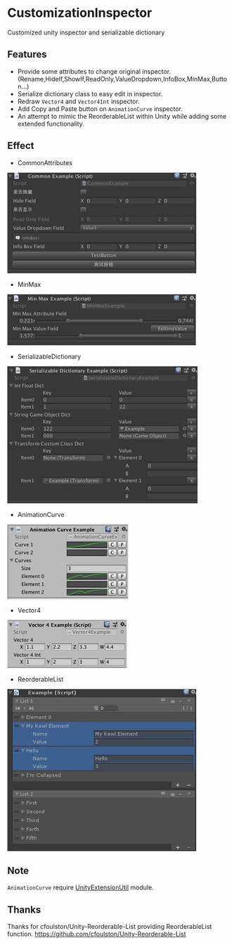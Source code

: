 # CustomizationInspector
Customized unity inspector and serializable dictionary

## Features
* Provide some attributes to change original inspector.(Rename,HideIf,ShowIf,ReadOnly,ValueDropdown,InfoBox,MinMax,Button...)
* Serialize dictionary class to easy edit in inspector.
* Redraw `Vector4` and `Vector4Int` inspector.
* Add Copy and Paste button on `AnimationCurve` inspector.
* An attempt to mimic the ReorderableList within Unity while adding some extended functionality.

## Effect
* CommonAttributes

![image](https://github.com/Mr-sB/CustomizationInspector/blob/master/Screenshots/CommonExample.png)
* MinMax

![image](https://github.com/Mr-sB/CustomizationInspector/blob/master/Screenshots/MinMaxExample.png)
* SerializableDictionary

![image](https://github.com/Mr-sB/CustomizationInspector/blob/master/Screenshots/SerializableDictionaryExample.png)
* AnimationCurve

![image](https://github.com/Mr-sB/CustomizationInspector/blob/master/Screenshots/AnimationCurveExample.png)
* Vector4

![image](https://github.com/Mr-sB/CustomizationInspector/blob/master/Screenshots/Vector4Example.png)
* ReorderableList

![image](https://github.com/Mr-sB/CustomizationInspector/blob/master/Screenshots/ReorderableExample.png)

## Note
`AnimationCurve` require [UnityExtensionUtil](https://github.com/Mr-sB/UnityExtensionUtil) module.

## Thanks
Thanks for cfoulston/Unity-Reorderable-List providing ReorderableList function.
https://github.com/cfoulston/Unity-Reorderable-List
